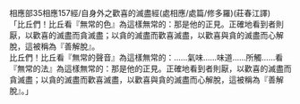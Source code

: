 相應部35相應157經/自身外之歡喜的滅盡經(處相應/處篇/修多羅)(莊春江譯)  
「比丘們！比丘看『無常的色』為這樣無常的：那是他的正見。正確地看到者則厭，以歡喜的滅盡而貪滅盡；以貪的滅盡而歡喜滅盡，以歡喜與貪的滅盡而心解脫，這被稱為『善解脫』。  
比丘們！比丘看『無常的聲音』為這樣無常的：……氣味……味道……所觸……看『無常的法』為這樣無常的：那是他的正見。正確地看到者則厭，以歡喜的滅盡而貪滅盡；以貪的滅盡而歡喜滅盡，以歡喜與貪的滅盡而心解脫，這被稱為『善解脫』。」  
  
  
